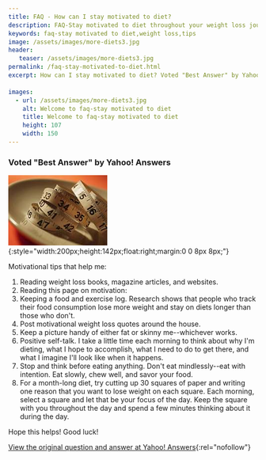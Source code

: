 ```yaml
---
title: FAQ - How can I stay motivated to diet?
description: FAQ-Stay motivated to diet throughout your weight loss journey by using diet tips that you can easily find in the form of books, quotes, and websites.
keywords: faq-stay motivated to diet,weight loss,tips
image: /assets/images/more-diets3.jpg
header:
   teaser: /assets/images/more-diets3.jpg
permalink: /faq-stay-motivated-to-diet.html
excerpt: How can I stay motivated to diet? Voted "Best Answer" by Yahoo! Answers.

images:
  - url: /assets/images/more-diets3.jpg
    alt: Welcome to faq-stay motivated to diet
    title: Welcome to faq-stay motivated to diet
    height: 107
    width: 150
---
```


### Voted "Best Answer" by Yahoo! Answers

![Welcome to faq-stay motivated to diet](/assets/images/more-diets3.jpg){:style="width:200px;height:142px;float:right;margin:0 0 8px 8px;"}

Motivational tips that help me:

1. Reading weight loss books, magazine articles, and websites.
2. Reading this page on motivation:
3. Keeping a food and exercise log. Research shows that people who track their food consumption lose more weight and stay on diets longer than those who don't.
4. Post motivational weight loss quotes around the house.
5. Keep a picture handy of either fat or skinny me--whichever works.
6. Positive self-talk. I take a little time each morning to think about why I'm dieting, what I hope to accomplish, what I need to do to get there, and what I imagine I'll look like when it happens.
7. Stop and think before eating anything. Don't eat mindlessly--eat with intention. Eat slowly, chew well, and savor your food.
8. For a month-long diet, try cutting up 30 squares of paper and writing one reason that you want to lose weight on each square. Each morning, select a square and let that be your focus of the day.  Keep the square with you throughout the day and spend a few minutes thinking about it during the day.

Hope this helps! Good luck!

[View the original question and answer at Yahoo! Answers](http://answers.yahoo.com/question/?qid=20081030162530AAUtLFw){:rel="nofollow"}